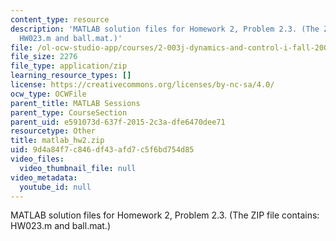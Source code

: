 ```yaml
---
content_type: resource
description: 'MATLAB solution files for Homework 2, Problem 2.3. (The ZIP file contains:
  HW023.m and ball.mat.)'
file: /ol-ocw-studio-app/courses/2-003j-dynamics-and-control-i-fall-2007/9d4a84f7c846df43afd7c5f6bd754d85_matlab_hw2.zip
file_size: 2276
file_type: application/zip
learning_resource_types: []
license: https://creativecommons.org/licenses/by-nc-sa/4.0/
ocw_type: OCWFile
parent_title: MATLAB Sessions
parent_type: CourseSection
parent_uid: e591073d-637f-2015-2c3a-dfe6470dee71
resourcetype: Other
title: matlab_hw2.zip
uid: 9d4a84f7-c846-df43-afd7-c5f6bd754d85
video_files:
  video_thumbnail_file: null
video_metadata:
  youtube_id: null
---
```

MATLAB solution files for Homework 2, Problem 2.3. (The ZIP file contains: HW023.m and ball.mat.)